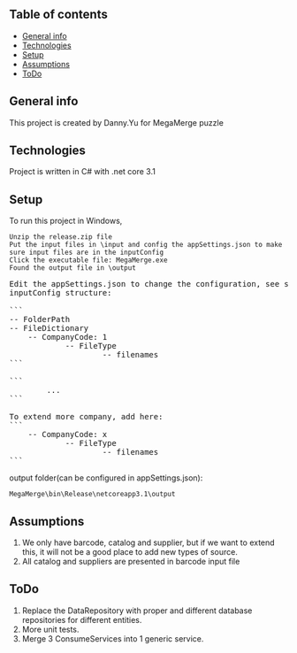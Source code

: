## Table of contents
* [General info](#general-info)
* [Technologies](#technologies)
* [Setup](#setup)
* [Assumptions](#assumptions)
* [ToDo](#todo-list)

## General info
This project is created by Danny.Yu for MegaMerge puzzle
	
## Technologies
Project is written in C# with .net core 3.1

## Setup
To run this project in Windows, 
```
Unzip the release.zip file
Put the input files in \input and config the appSettings.json to make sure input files are in the inputConfig
Click the executable file: MegaMerge.exe
Found the output file in \output
```

<pre>
Edit the appSettings.json to change the configuration, see sample appSettings file above.
inputConfig structure:

```
-- FolderPath
-- FileDictionary
	-- CompanyCode: 1
			-- FileType
					-- filenames
```

```
		...
```

To extend more company, add here: 
```
	-- CompanyCode: x
			-- FileType
					-- filenames
```
</pre>

output folder(can be configured in appSettings.json):
```
MegaMerge\bin\Release\netcoreapp3.1\output
```

## Assumptions
1. We only have barcode, catalog and supplier, but if we want to extend this, it will not be a good place to add new types of source.
2. All catalog and suppliers are presented in barcode input file
## ToDo
1. Replace the DataRepository with proper and different database repositories for different entities.
2. More unit tests.
3. Merge 3 ConsumeServices into 1 generic service.